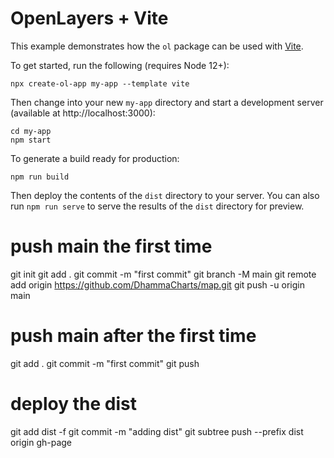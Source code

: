 # OpenLayers + Vite

This example demonstrates how the `ol` package can be used with [Vite](https://vitejs.dev/).

To get started, run the following (requires Node 12+):

    npx create-ol-app my-app --template vite

Then change into your new `my-app` directory and start a development server (available at http://localhost:3000):

    cd my-app
    npm start

To generate a build ready for production:

    npm run build

Then deploy the contents of the `dist` directory to your server.  You can also run `npm run serve` to serve the results of the `dist` directory for preview.

# push main the first time

git init
git add .
git commit -m "first commit"
git branch -M main
git remote add origin https://github.com/DhammaCharts/map.git
git push -u origin main

# push main after the first time

git add .
git commit -m "first commit"
git push

# deploy the dist

git add dist -f
git commit -m "adding dist"
git subtree push --prefix dist origin gh-page
